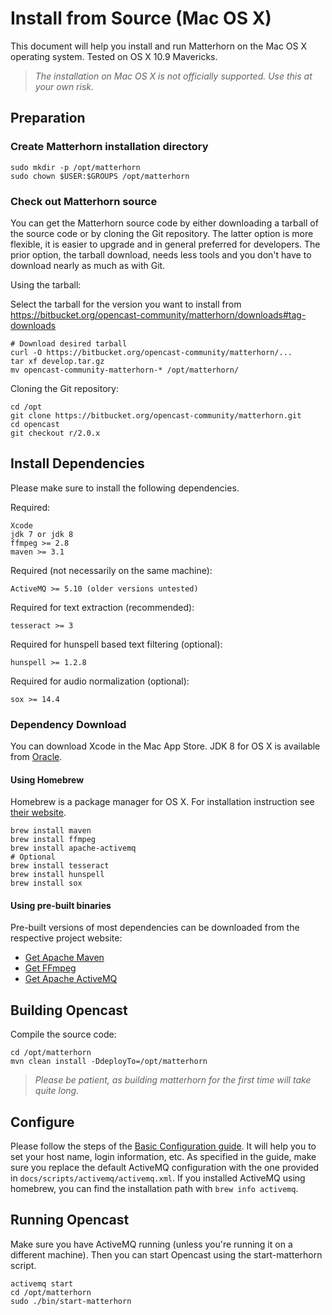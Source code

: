 Install from Source (Mac OS X)
====================================

This document will help you install and run Matterhorn on the Mac OS X operating system.
Tested on OS X 10.9 Mavericks.

> *The installation on Mac OS X is not officially supported. Use this at your own risk.*


Preparation
-----------

### Create Matterhorn installation directory

    sudo mkdir -p /opt/matterhorn
    sudo chown $USER:$GROUPS /opt/matterhorn

### Check out Matterhorn source

You can get the Matterhorn source code by either downloading a tarball of the source code or by cloning the Git repository. The latter option is more flexible, it is easier to upgrade and in general preferred for developers. The prior option, the tarball download, needs less tools and you don't have to download nearly as much as with Git.

Using the tarball:

Select the tarball for the version you want to install from
https://bitbucket.org/opencast-community/matterhorn/downloads#tag-downloads

    # Download desired tarball
    curl -O https://bitbucket.org/opencast-community/matterhorn/...
    tar xf develop.tar.gz
    mv opencast-community-matterhorn-* /opt/matterhorn/

Cloning the Git repository:

    cd /opt
    git clone https://bitbucket.org/opencast-community/matterhorn.git
    cd opencast
    git checkout r/2.0.x


Install Dependencies
--------------------

Please make sure to install the following dependencies.

Required:

    Xcode
    jdk 7 or jdk 8
    ffmpeg >= 2.8
    maven >= 3.1

Required (not necessarily on the same machine):

    ActiveMQ >= 5.10 (older versions untested)

Required for text extraction (recommended):

    tesseract >= 3

Required for hunspell based text filtering (optional):

    hunspell >= 1.2.8

Required for audio normalization (optional):

    sox >= 14.4

### Dependency Download

You can download Xcode in the Mac App Store. JDK 8 for OS X is available from [Oracle](http://www.oracle.com/technetwork/java/javase/downloads/index.html).

#### Using Homebrew

Homebrew is a package manager for OS X. For installation instruction see [their website](http://brew.sh/).

    brew install maven
    brew install ffmpeg
    brew install apache-activemq
    # Optional
    brew install tesseract
    brew install hunspell
    brew install sox

#### Using pre-built binaries

Pre-built versions of most dependencies can be downloaded from the respective project website:

 - [Get Apache Maven](https://maven.apache.org/download.cgi)
 - [Get FFmpeg](http://ffmpeg.org/download.html)
 - [Get Apache ActiveMQ](http://activemq.apache.org/download.html)


Building Opencast
-----------------

Compile the source code:

    cd /opt/matterhorn
    mvn clean install -DdeployTo=/opt/matterhorn

> *Please be patient, as building matterhorn for the first time will take quite long.*

Configure
---------

Please follow the steps of the [Basic Configuration guide](../configuration/basic.md). It will help you to set your host name, login information, etc.
As specified in the guide, make sure you replace the default ActiveMQ configuration with the one provided in `docs/scripts/activemq/activemq.xml`. If you installed ActiveMQ using homebrew, you can find the installation path with `brew info activemq`.

Running Opencast
----------------

Make sure you have ActiveMQ running (unless you're running it on a different machine). Then you can start Opencast using the start-matterhorn script.

    activemq start
    cd /opt/matterhorn
    sudo ./bin/start-matterhorn
